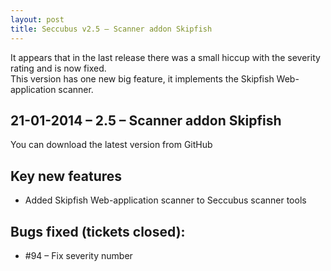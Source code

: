 ```yaml
---
layout: post
title: Seccubus v2.5 – Scanner addon Skipfish
---
```

It appears that in the last release there was a small hiccup with the severity
rating and is now fixed.  
This version has one new big feature, it implements the Skipfish Web-
application scanner.

21-01-2014 – 2.5 – Scanner addon Skipfish  
---  
You can download the latest version from GitHub

Key new features  
---  
* Added Skipfish Web-application scanner to Seccubus scanner tools

Bugs fixed (tickets closed):  
---  
* #94 – Fix severity number
